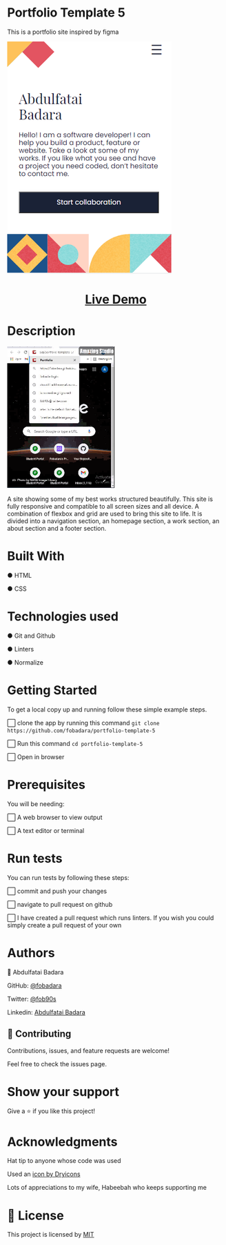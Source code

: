 # Portfolio Template 5

This is a portfolio site inspired by figma

![screenshot](/images/mob-screenshot.png)

# <div align="center"><a href="https://fobadara.github.io/portfolio-template-5/" text="bold">Live Demo</a></div>

# Description

![Live demo](/gif/temp5.gif)

A site showing some of my best works structured beautifully. This site is fully responsive and compatible to all screen sizes and all device. A combination of flexbox and grid are used to bring this site to life. It is divided into a navigation section, an homepage section, a work section, an about section and a footer section.

# Built With

● HTML

● CSS

# Technologies used

● Git and Github

● Linters

● Normalize

# Getting Started

To get a local copy up and running follow these simple example steps.

⬜ clone the app by running this command `git clone https://github.com/fobadara/portfolio-template-5`

⬜ Run this command `cd portfolio-template-5`

⬜ Open in browser

# Prerequisites

You will be needing:

⬜ A web browser to view output

⬜ A text editor or terminal

# Run tests

You can run tests by following these steps:

⬜ commit and push your changes

⬜ navigate to pull request on github

⬜ I have created a pull request which runs linters. If you wish you could simply create a pull request of your own

# Authors

👤 Abdulfatai Badara

GitHub: [@fobadara](https://github.com/fobadara)

Twitter: [@fob90s](fob90s@twitter.com)

Linkedin: [Abdulfatai Badara](www.linkedin.com/in/abdulfatai-badara-84a5791b4)

## 🤝 Contributing

Contributions, issues, and feature requests are welcome!

Feel free to check the issues page.

# Show your support

Give a ⭐️ if you like this project!

# Acknowledgments

Hat tip to anyone whose code was used

Used an <a href='https://dryicons.com/free-icons/portfolio'> icon by Dryicons </a>

Lots of appreciations to my wife, Habeebah who keeps supporting me

# 📝 License

This project is licensed by [MIT](LICENSE)
